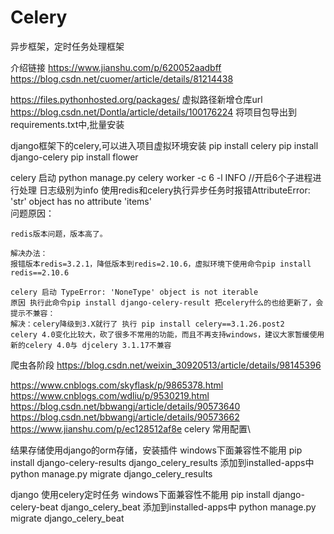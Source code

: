# Celery
 异步框架，定时任务处理框架

 介绍链接
 https://www.jianshu.com/p/620052aadbff 
 https://blog.csdn.net/cuomer/article/details/81214438

 
 https://files.pythonhosted.org/packages/ 虚拟路径新增仓库url  
 https://blog.csdn.net/Dontla/article/details/100176224  将项目包导出到requirements.txt中,批量安装
 
 
 django框架下的celery,可以进入项目虚拟环境安装
 pip install celery
 pip install django-celery
 pip install flower
 
 celery 启动
 python manage.py celery worker -c 6 -l INFO   //开启6个子进程进行处理 日志级别为info
 使用redis和celery执行异步任务时报错AttributeError: 'str' object has no attribute 'items'  
  问题原因：

	redis版本问题，版本高了。

	解决办法：
	报错版本redis=3.2.1，降低版本到redis=2.10.6，虚拟环境下使用命令pip install redis==2.10.6
	
	celery 启动 TypeError: 'NoneType' object is not iterable
	原因 执行此命令pip install django-celery-result 把celery什么的也给更新了，会提示不兼容：
	解决：celery降级到3.X就行了 执行 pip install celery==3.1.26.post2  
	celery 4.0变化比较大，砍了很多不常用的功能，而且不再支持windows，建议大家暂缓使用 新的celery 4.0与 djcelery 3.1.17不兼容


 
 爬虫各阶段
 https://blog.csdn.net/weixin_30920513/article/details/98145396

 https://www.cnblogs.com/skyflask/p/9865378.html
 https://www.cnblogs.com/wdliu/p/9530219.html
 https://blog.csdn.net/bbwangj/article/details/90573640
 https://blog.csdn.net/bbwangj/article/details/90573662
 https://www.jianshu.com/p/ec128512af8e celery 常用配置\
 
 结果存储使用django的orm存储，安装插件  windows下面兼容性不能用
 pip install django-celery-results
 django_celery_results 添加到installed-apps中
 python manage.py migrate django_celery_results
 
 django  使用celery定时任务  windows下面兼容性不能用
 pip install django-celery-beat
 django_celery_beat 添加到installed-apps中
 python manage.py migrate django_celery_beat
 

